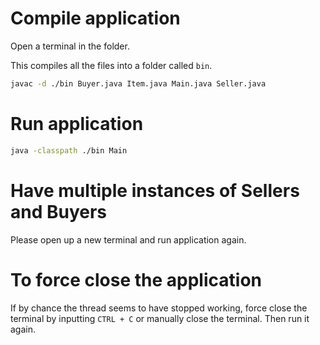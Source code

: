 # Compile application

Open a terminal in the folder.

This compiles all the files into a folder called `bin`.
```bash
javac -d ./bin Buyer.java Item.java Main.java Seller.java
```

# Run application

```bash
java -classpath ./bin Main
```

# Have multiple instances of Sellers and Buyers

Please open up a new terminal and run application again.


# To force close the application

If by chance the thread seems to have stopped working, force close the terminal by inputting `CTRL + C` or manually close the terminal. Then run it again.